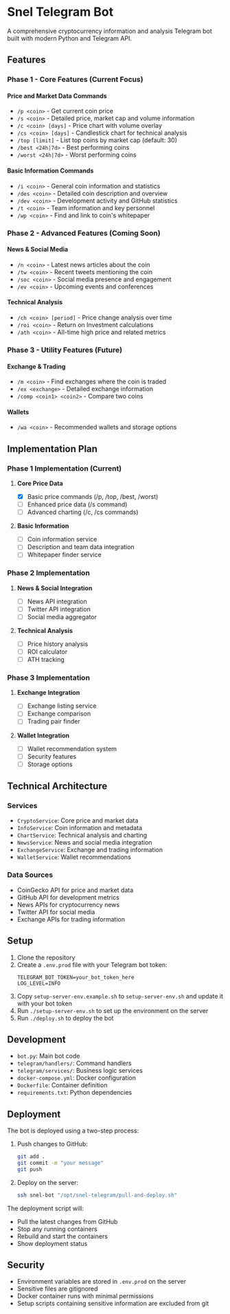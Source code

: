 # Snel Telegram Bot

A comprehensive cryptocurrency information and analysis Telegram bot built with modern Python and Telegram API.

## Features

### Phase 1 - Core Features (Current Focus)

#### Price and Market Data Commands

- `/p <coin>` - Get current coin price
- `/s <coin>` - Detailed price, market cap and volume information
- `/c <coin> [days]` - Price chart with volume overlay
- `/cs <coin> [days]` - Candlestick chart for technical analysis
- `/top [limit]` - List top coins by market cap (default: 30)
- `/best <24h|7d>` - Best performing coins
- `/worst <24h|7d>` - Worst performing coins

#### Basic Information Commands

- `/i <coin>` - General coin information and statistics
- `/des <coin>` - Detailed coin description and overview
- `/dev <coin>` - Development activity and GitHub statistics
- `/t <coin>` - Team information and key personnel
- `/wp <coin>` - Find and link to coin's whitepaper

### Phase 2 - Advanced Features (Coming Soon)

#### News & Social Media

- `/n <coin>` - Latest news articles about the coin
- `/tw <coin>` - Recent tweets mentioning the coin
- `/soc <coin>` - Social media presence and engagement
- `/ev <coin>` - Upcoming events and conferences

#### Technical Analysis

- `/ch <coin> [period]` - Price change analysis over time
- `/roi <coin>` - Return on Investment calculations
- `/ath <coin>` - All-time high price and related metrics

### Phase 3 - Utility Features (Future)

#### Exchange & Trading

- `/m <coin>` - Find exchanges where the coin is traded
- `/ex <exchange>` - Detailed exchange information
- `/comp <coin1> <coin2>` - Compare two coins

#### Wallets

- `/wa <coin>` - Recommended wallets and storage options

## Implementation Plan

### Phase 1 Implementation (Current)

1. **Core Price Data**

   - [x] Basic price commands (/p, /top, /best, /worst)
   - [ ] Enhanced price data (/s command)
   - [ ] Advanced charting (/c, /cs commands)

2. **Basic Information**
   - [ ] Coin information service
   - [ ] Description and team data integration
   - [ ] Whitepaper finder service

### Phase 2 Implementation

1. **News & Social Integration**

   - [ ] News API integration
   - [ ] Twitter API integration
   - [ ] Social media aggregator

2. **Technical Analysis**
   - [ ] Price history analysis
   - [ ] ROI calculator
   - [ ] ATH tracking

### Phase 3 Implementation

1. **Exchange Integration**

   - [ ] Exchange listing service
   - [ ] Exchange comparison
   - [ ] Trading pair finder

2. **Wallet Integration**
   - [ ] Wallet recommendation system
   - [ ] Security features
   - [ ] Storage options

## Technical Architecture

### Services

- `CryptoService`: Core price and market data
- `InfoService`: Coin information and metadata
- `ChartService`: Technical analysis and charting
- `NewsService`: News and social media integration
- `ExchangeService`: Exchange and trading information
- `WalletService`: Wallet recommendations

### Data Sources

- CoinGecko API for price and market data
- GitHub API for development metrics
- News APIs for cryptocurrency news
- Twitter API for social media
- Exchange APIs for trading information

## Setup

1. Clone the repository
2. Create a `.env.prod` file with your Telegram bot token:
   ```
   TELEGRAM_BOT_TOKEN=your_bot_token_here
   LOG_LEVEL=INFO
   ```
3. Copy `setup-server-env.example.sh` to `setup-server-env.sh` and update it with your bot token
4. Run `./setup-server-env.sh` to set up the environment on the server
5. Run `./deploy.sh` to deploy the bot

## Development

- `bot.py`: Main bot code
- `telegram/handlers/`: Command handlers
- `telegram/services/`: Business logic services
- `docker-compose.yml`: Docker configuration
- `Dockerfile`: Container definition
- `requirements.txt`: Python dependencies

## Deployment

The bot is deployed using a two-step process:

1. Push changes to GitHub:

   ```bash
   git add .
   git commit -m "your message"
   git push
   ```

2. Deploy on the server:
   ```bash
   ssh snel-bot "/opt/snel-telegram/pull-and-deploy.sh"
   ```

The deployment script will:

- Pull the latest changes from GitHub
- Stop any running containers
- Rebuild and start the containers
- Show deployment status

## Security

- Environment variables are stored in `.env.prod` on the server
- Sensitive files are gitignored
- Docker container runs with minimal permissions
- Setup scripts containing sensitive information are excluded from git
